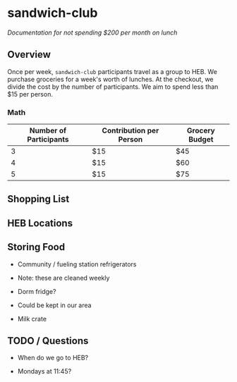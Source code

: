 # sandwich-club
_Documentation for not spending $200 per month on lunch_

## Overview
Once per week, `sandwich-club` participants travel as a group to HEB.  We purchase groceries for a week's worth of lunches.  At the checkout, we divide the cost by the number of participants.  We aim to spend less than $15 per person.

### Math
| Number of Participants | Contribution per Person | Grocery Budget |
|---|---|---|
| 3 | $15 | $45 |
| 4 | $15 | $60 |
| 5 | $15 | $75 |

## Shopping List

## HEB Locations

## Storing Food
* Community / fueling station refrigerators
- Note: these are cleaned weekly
* Dorm fridge?
- Could be kept in our area
* Milk crate

## TODO / Questions
* When do we go to HEB?
- Mondays at 11:45?
